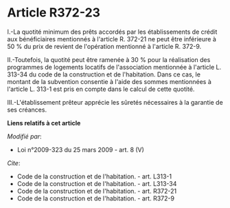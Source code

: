 # Article R372-23

I.-La quotité minimum des prêts accordés par les établissements de crédit aux bénéficiaires mentionnés à l'article R. 372-21
ne peut être inférieure à 50 % du prix de revient de l'opération mentionné à l'article R. 372-9. 

II.-Toutefois, la quotité peut être ramenée à 30 % pour la réalisation des programmes de logements locatifs de l'association
mentionnée à l'article L. 313-34 du code de la construction et de l'habitation. Dans ce cas, le montant de la subvention
consentie à l'aide des sommes mentionnées à l'article L. 313-1 est pris en compte dans le calcul de cette quotité. 

III.-L'établissement prêteur apprécie les sûretés nécessaires à la garantie de ses créances.

**Liens relatifs à cet article**

_Modifié par_:

  - Loi n°2009-323 du 25 mars 2009 - art. 8 (V)

_Cite_:

  - Code de la construction et de l'habitation. - art. L313-1
  - Code de la construction et de l'habitation. - art. L313-34
  - Code de la construction et de l'habitation. - art. R372-21
  - Code de la construction et de l'habitation. - art. R372-9
